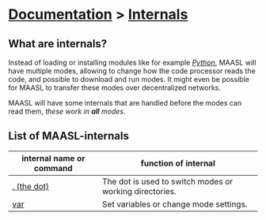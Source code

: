# [Documentation](../) > [Internals](./)

## What are internals?

Instead of loading or installing modules like for example [*Python*](https://docs.python.org/3/tutorial/modules.html), MAASL will have multiple modes, allowing to change how the code processor reads the code, and possible to download and run modes. It might even be possible for MAASL to transfer these modes over decentralized networks.

MAASL will have some internals that are handled before the modes can read them, *these work in **all** modes*.

## List of MAASL-internals

| internal name or command | function of internal                                    |
| ------------------------ | ------------------------------------------------------- |
| [. (the dot)](./dot)     | The dot is used to switch modes or working directories. |
| [var](./var)             | Set variables or change mode settings.                  |


